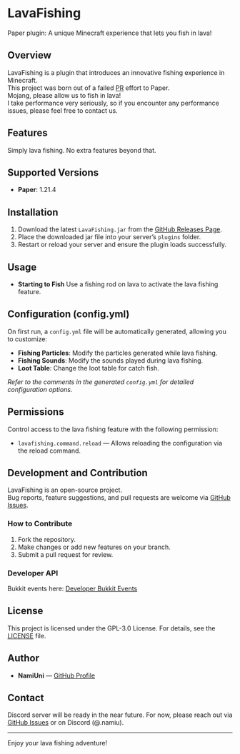 # LavaFishing

Paper plugin: A unique Minecraft experience that lets you fish in lava!

## Overview
LavaFishing is a plugin that introduces an innovative fishing experience in Minecraft.  
This project was born out of a failed [PR](https://github.com/PaperMC/Paper/pull/12147#event-16417159614) effort to Paper.  
Mojang, please allow us to fish in lava!  
I take performance very seriously, so if you encounter any performance issues, please feel free to contact us.

## Features
Simply lava fishing. No extra features beyond that.

## Supported Versions
- **Paper**: 1.21.4

## Installation
1. Download the latest `LavaFishing.jar` from the [GitHub Releases Page](https://github.com/NamiUni/LavaFishing/releases).
2. Place the downloaded jar file into your server’s `plugins` folder.
3. Restart or reload your server and ensure the plugin loads successfully.

## Usage
- **Starting to Fish**
  Use a fishing rod on lava to activate the lava fishing feature.  

## Configuration (config.yml)
On first run, a `config.yml` file will be automatically generated, allowing you to customize:
- **Fishing Particles**: Modify the particles generated while lava fishing.
- **Fishing Sounds**: Modify the sounds played during lava fishing.
- **Loot Table**: Change the loot table for catch fish.

*Refer to the comments in the generated `config.yml` for detailed configuration options.*

## Permissions
Control access to the lava fishing feature with the following permission:
- `lavafishing.command.reload` — Allows reloading the configuration via the reload command.

## Development and Contribution
LavaFishing is an open-source project.  
Bug reports, feature suggestions, and pull requests are welcome via [GitHub Issues](https://github.com/NamiUni/LavaFishing/issues).

### How to Contribute
1. Fork the repository.
2. Make changes or add new features on your branch.
3. Submit a pull request for review.

### Developer API
Bukkit events here:
[Developer Bukkit Events](https://github.com/NamiUni/LavaFishing/tree/master/src/main/java/com/github/namiuni/lavafishing/event)

## License
This project is licensed under the GPL-3.0 License. For details, see the [LICENSE](./LICENCE.txt) file.

## Author
- **NamiUni** — [GitHub Profile](https://github.com/NamiUni)

## Contact
Discord server will be ready in the near future. 
For now, please reach out via [GitHub Issues](https://github.com/NamiUni/LavaFishing/issues) or on Discord (@.namiu).

---

Enjoy your lava fishing adventure!
